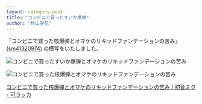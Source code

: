 ```yaml
---
layout: category-post
title: "コンビニで買ったすいか爆弾"
author: "秋山翠花"
---
```


「コンビニで買った核爆弾とオマケのリキッドファンデーションの苦み」[(sm41320974)](https://www.nicovideo.jp/watch/sm41320974) の模写をいたしました。

![コンビニで買ったすいか爆弾とオマケのリキッドファンデーションの苦み](https://sueakiyama.github.io/illustrations/images/20230206_2.png)

![コンビニで買った核爆弾とオマケのリキッドファンデーションの苦み](https://sueakiyama.github.io/illustrations/images/20230206_1.png)

<script type="application/javascript" src="https://embed.nicovideo.jp/watch/sm41320974/script?w=640&h=360"></script><noscript><a href="https://www.nicovideo.jp/watch/sm41320974">コンビニで買った核爆弾とオマケのリキッドファンデーションの苦み / 初音ミク - 可ラッカ</a></noscript>
